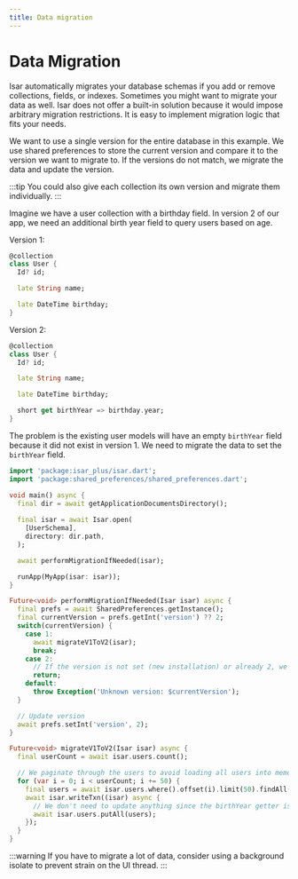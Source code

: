 ```yaml
---
title: Data migration
---
```


# Data Migration

Isar automatically migrates your database schemas if you add or remove collections, fields, or indexes. Sometimes you might want to migrate your data as well. Isar does not offer a built-in solution because it would impose arbitrary migration restrictions. It is easy to implement migration logic that fits your needs.

We want to use a single version for the entire database in this example. We use shared preferences to store the current version and compare it to the version we want to migrate to. If the versions do not match, we migrate the data and update the version.

:::tip
You could also give each collection its own version and migrate them individually.
:::

Imagine we have a user collection with a birthday field. In version 2 of our app, we need an additional birth year field to query users based on age.

Version 1:
```dart
@collection
class User {
  Id? id;

  late String name;

  late DateTime birthday;
}
```

Version 2:
```dart
@collection
class User {
  Id? id;

  late String name;

  late DateTime birthday;

  short get birthYear => birthday.year;
}
```

The problem is the existing user models will have an empty `birthYear` field because it did not exist in version 1. We need to migrate the data to set the `birthYear` field.

```dart
import 'package:isar_plus/isar.dart';
import 'package:shared_preferences/shared_preferences.dart';

void main() async {
  final dir = await getApplicationDocumentsDirectory();
  
  final isar = await Isar.open(
    [UserSchema],
    directory: dir.path,
  );

  await performMigrationIfNeeded(isar);

  runApp(MyApp(isar: isar));
}

Future<void> performMigrationIfNeeded(Isar isar) async {
  final prefs = await SharedPreferences.getInstance();
  final currentVersion = prefs.getInt('version') ?? 2;
  switch(currentVersion) {
    case 1:
      await migrateV1ToV2(isar);
      break;
    case 2:
      // If the version is not set (new installation) or already 2, we do not need to migrate
      return;
    default:
      throw Exception('Unknown version: $currentVersion');
  }

  // Update version
  await prefs.setInt('version', 2);
}

Future<void> migrateV1ToV2(Isar isar) async {
  final userCount = await isar.users.count();

  // We paginate through the users to avoid loading all users into memory at once
  for (var i = 0; i < userCount; i += 50) {
    final users = await isar.users.where().offset(i).limit(50).findAll();
    await isar.writeTxn((isar) async {
      // We don't need to update anything since the birthYear getter is used
      await isar.users.putAll(users);
    });
  }
}
```

:::warning
If you have to migrate a lot of data, consider using a background isolate to prevent strain on the UI thread.
:::
